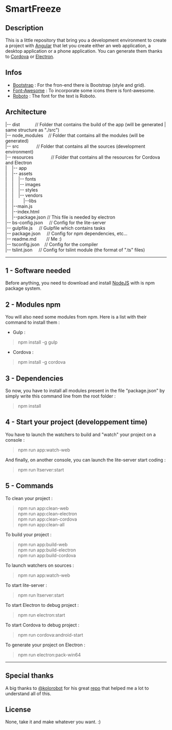 # SmartFreeze

## Description

This is a little repository that bring you a development environment to create a project with [Angular](https://angular.io/) that let you create either an web application, a desktop application or a phone application. You can generate them thanks to [Cordova](https://cordova.apache.org/) or [Electron](https://electron.atom.io/).

## Infos

* [Bootstrap](http://getbootstrap.com/) : For the fron-end there is Bootstrap (style and grid).
* [Font-Awesome](http://fontawesome.io/) : To incorporate some icons there is font-awesome.
* [Roboto](https://fonts.google.com/specimen/Roboto) : The font for the text is Roboto.

## Architecture

|-- dist&nbsp;&nbsp;&nbsp;&nbsp;&nbsp;&nbsp;&nbsp;&nbsp;&nbsp;&nbsp;&nbsp;&nbsp;// Folder that contains the build of the app (will be generated | same structure as "./src")  
|-- node_modules&nbsp;&nbsp;&nbsp;&nbsp;// Folder that contains all the modules (will be generated)  
|-- src&nbsp;&nbsp;&nbsp;&nbsp;&nbsp;&nbsp;&nbsp;&nbsp;&nbsp;&nbsp;&nbsp;&nbsp;&nbsp;&nbsp;// Folder that contains all the sources (development environment)  
|-- resources&nbsp;&nbsp;&nbsp;&nbsp;&nbsp;&nbsp;&nbsp;&nbsp;&nbsp;&nbsp;&nbsp;&nbsp;&nbsp;&nbsp;// Folder that contains all the resources for Cordova and Electron  
|&nbsp;&nbsp;&nbsp;&nbsp;|-- app  
|&nbsp;&nbsp;&nbsp;&nbsp;|-- assets  
|&nbsp;&nbsp;&nbsp;&nbsp;|&nbsp;&nbsp;&nbsp;&nbsp;|-- fonts  
|&nbsp;&nbsp;&nbsp;&nbsp;|&nbsp;&nbsp;&nbsp;&nbsp;|-- images  
|&nbsp;&nbsp;&nbsp;&nbsp;|&nbsp;&nbsp;&nbsp;&nbsp;|-- styles  
|&nbsp;&nbsp;&nbsp;&nbsp;|&nbsp;&nbsp;&nbsp;&nbsp;|-- vendors  
|&nbsp;&nbsp;&nbsp;&nbsp;|&nbsp;&nbsp;&nbsp;&nbsp;&nbsp;&nbsp;&nbsp;&nbsp;|--libs  
|&nbsp;&nbsp;&nbsp;&nbsp;|--main.js  
|&nbsp;&nbsp;&nbsp;&nbsp;|--index.html  
|&nbsp;&nbsp;&nbsp;&nbsp;|--package.json&nbsp;// This file is needed by electron  
|-- bs-config.json&nbsp;&nbsp;&nbsp;&nbsp;&nbsp;// Config for the lite-server  
|-- gulpfile.js&nbsp;&nbsp;&nbsp;&nbsp;&nbsp;// Gulpfile which contains tasks  
|-- package.json&nbsp;&nbsp;&nbsp;&nbsp;&nbsp;// Config for npm dependencies, etc...  
|-- readme.md&nbsp;&nbsp;&nbsp;&nbsp;&nbsp;&nbsp;&nbsp;&nbsp;// Me :)  
|-- tsconfig.json&nbsp;&nbsp;&nbsp;&nbsp;// Config for the compiler  
|-- tslint.json&nbsp;&nbsp;&nbsp;&nbsp;&nbsp;// Config for tslint module (the format of ".ts" files)  

------------------

## 1 - Software needed

Before anything, you need to download and install [NodeJS](https://nodejs.org/en/) with is npm package system.

## 2 - Modules npm

You will also need some modules from npm. Here is a list with their command to install them :

* Gulp :
> npm install -g gulp

* Cordova :
> npm install -g cordova

## 3 - Dependencies

So now, you have to install all modules present in the file "package.json" by simply write this command line from the root folder :
> npm install

## 4 - Start your project (developpement time) 

You have to launch the watchers to build and "watch" your project on a console :
> npm run app:watch-web

And finally, on another console, you can launch the lite-server start coding :
> npm run ltserver:start  

## 5 - Commands

To clean your project :
> npm run app:clean-web  
> npm run app:clean-electron  
> npm run app:clean-cordova  
> npm run app:clean-all  

To build your project :
> npm run app:build-web  
> npm run app:build-electron  
> npm run app:build-cordova  

To launch watchers on sources :
> npm run app:watch-web

To start lite-server :
> npm run ltserver:start

To start Electron to debug project :
> npm run electron:start

To start Cordova to debug project :
> npm run cordova:android-start

To generate your project on Electron :
> npm run electron:pack-win64

------------------

## Special thanks

A big thanks to [@kolorobot](https://github.com/kolorobot) for his great [repo](https://github.com/kolorobot/angular2-typescript-gulp) that helped me a lot to understand all of this.

## License

None, take it and make whatever you want. :)

